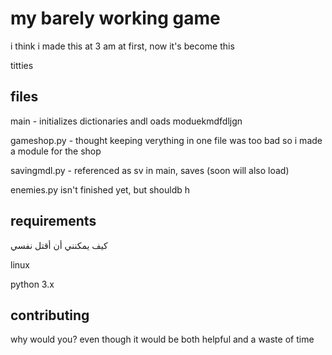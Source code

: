 # my barely working game

i think i made this at 3 am at first, now it's become this

titties

## files

main - initializes dictionaries andl oads moduekmdfdljgn

gameshop.py - thought keeping verything in one file was too bad so i made a module for the shop

savingmdl.py - referenced as sv in main, saves (soon will also load)

enemies.py isn't finished yet, but shouldb  h


## requirements

كيف يمكنني أن أقتل نفسي

linux

python 3.x

## contributing

why would you? even though it would be both helpful and a waste of time
